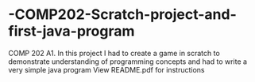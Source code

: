 # -COMP202-Scratch-project-and-first-java-program
COMP 202 A1. In this project I had to create a game in scratch to demonstrate understanding of programming concepts and had to write a very simple java program
View README.pdf for instructions
